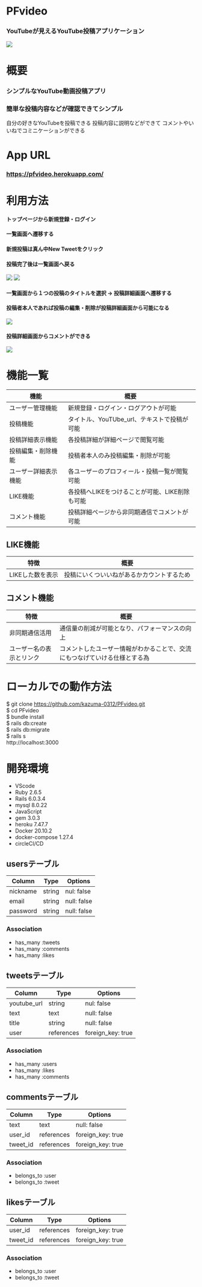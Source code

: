 # PFvideo
### YouTubeが見えるYouTube投稿アプリケーション

![](https://i.gyazo.com/ad03e3327de06b18c43296a0bf1cd960.pmg)

# 概要

### シンプルなYouTube動画投稿アプリ
### 簡単な投稿内容などが確認できてシンプル

自分の好きなYouTubeを投稿できる
投稿内容に説明などができて
コメントやいいねでコミニケーションができる

# App URL
### **https://pfvideo.herokuapp.com/**

# 利用方法

####  トップページから新規登録・ログイン
####  一覧画面へ遷移する
####  新規投稿は真ん中New Tweetをクリック
####  投稿完了後は一覧画面へ戻る<br>
![](https://i.gyazo.com/08555bd84e23e4732882f2f81be1190c.gif)
![](https://i.gyazo.com/80b1a06a755b3845359b61b115e54198.gif)
<br>

#### 一覧画面から１つの投稿のタイトルを選択 → 投稿詳細画面へ遷移する
#### 投稿者本人であれば投稿の編集・削除が投稿詳細画面から可能になる<br>
![](https://i.gyazo.com/c5a09eeebb815619b7b8c24716cf7889.gif)
<br>

#### 投稿詳細画面からコメントができる
![](https://i.gyazo.com/e2a6f87ab82200df2b1d6f2ef0c2289e.gif)

# 機能一覧
| 機能           | 概要             |
| -------------- | -----------------|
| ユーザー管理機能 | 新規登録・ログイン・ログアウトが可能  |
| 投稿機能 | タイトル、YouTUbe_url、テキストで投稿が可能 |
| 投稿詳細表示機能 | 各投稿詳細が詳細ページで閲覧可能 |
| 投稿編集・削除機能 | 投稿者本人のみ投稿編集・削除が可能 |
| ユーザー詳細表示機能 | 各ユーザーのプロフィール・投稿一覧が閲覧可能 |
| LIKE機能 | 各投稿へLIKEをつけることが可能、LIKE削除も可能 |
| コメント機能 | 投稿詳細ページから非同期通信でコメントが可能|

## LIKE機能

| 特徴            | 概要             |
| -------------- | -----------------|
| LIKEした数を表示 | 投稿にいくついいねがあるかカウントするため|

## コメント機能
| 特徴            | 概要             |
| -------------- | ---------------- |
| 非同期通信活用 | 通信量の削減が可能となり、パフォーマンスの向上 |
| ユーザー名の表示とリンク | コメントしたユーザー情報がわかることで、交流にもつなげていける仕様とする為 |

# ローカルでの動作方法

$ git clone https://github.com/kazuma-0312/PFvideo.git
</br>
$ cd PFvideo
</br>
$ bundle install
</br>
$ rails db:create
</br>
$ rails db:migrate
</br>
$ rails s
</br>
 http://localhost:3000


#  開発環境

- VScode
- Ruby 2.6.5
- Rails 6.0.3.4
- mysql 8.0.22
- JavaScript
- gem 3.0.3
- heroku 7.47.7 
- Docker 20.10.2
- docker-compose 1.27.4
- circleCI/CD


## usersテーブル

| Column        | Type           | Options                  |
| ------------- | -------------- | ------------------------ |
| nickname      | string         | nul:  false              |
| email         | string         | null: false              |
| password      | string         | null: false              |

### Association
- has_many :tweets
- has_many :comments
- has_many :likes

## tweetsテーブル

| Column        | Type            | Options                  |
| ------------- | --------------- | ------------------------ |
| youtube_url   | string          | nul:  false              |
| text          | text            | null: false              |
| title         | string          | null: false              |
| user          | references      | foreign_key: true        |

### Association
- has_many :users
- has_many :likes
- has_many :comments


## commentsテーブル

| Column        | Type           | Options                  |
| ------------- | -------------- | ------------------------ |
| text          | text           | null: false              |
| user_id       | references     | foreign_key: true        |
| tweet_id      | references     | foreign_key: true        |


### Association
  - belongs_to :user
  - belongs_to :tweet

## likesテーブル

| Column        | Type           | Options                  |
| ------------- | -------------- | ------------------------ |
| user_id       | references     | foreign_key: true        |
| tweet_id      | references     | foreign_key: true        |

### Association
  - belongs_to :user
  - belongs_to :tweet